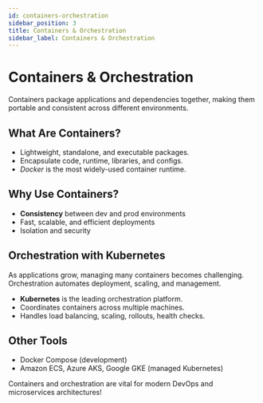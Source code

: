 ```yaml
---
id: containers-orchestration
sidebar_position: 3
title: Containers & Orchestration
sidebar_label: Containers & Orchestration
---
```


# Containers & Orchestration

Containers package applications and dependencies together, making them portable and consistent across different environments.

## What Are Containers?

- Lightweight, standalone, and executable packages.
- Encapsulate code, runtime, libraries, and configs.
- *Docker* is the most widely-used container runtime.

## Why Use Containers?

- **Consistency** between dev and prod environments
- Fast, scalable, and efficient deployments
- Isolation and security

## Orchestration with Kubernetes

As applications grow, managing many containers becomes challenging. Orchestration automates deployment, scaling, and management.

- **Kubernetes** is the leading orchestration platform.
- Coordinates containers across multiple machines.
- Handles load balancing, scaling, rollouts, health checks.

## Other Tools

- Docker Compose (development)
- Amazon ECS, Azure AKS, Google GKE (managed Kubernetes)

Containers and orchestration are vital for modern DevOps and microservices architectures!
